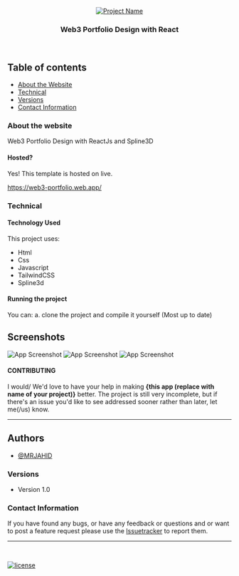 <p align="center">
  <a href="https://web3-portfolio.web.app//">
    <img src="https://i.ibb.co/Vvbsv0b/Screenshot-from-2023-04-04-22-11-36.png" alt="Project Name">
  </a>
  <h3 align="center">Web3 Portfolio Design with React</h3>
</p>

<br>


## Table of contents
- [About the Website](#about-the-website)
- [Technical](#technical)
- [Versions](#versions)
- [Contact Information](#contact-information)



### About the website

Web3 Portfolio Design with ReactJs and Spline3D

#### Hosted?

Yes! This template is hosted on live.

https://web3-portfolio.web.app/ <br>


### Technical
#### Technology Used
This project uses:
  - Html
  - Css
  - Javascript
  - TailwindCSS
  - Spline3d

#### Running the project

You can:
    a. clone the project and compile it yourself (Most up to date)
    
    
## Screenshots

![App Screenshot](https://i.ibb.co/Vvbsv0b/Screenshot-from-2023-04-04-22-11-36.png)
![App Screenshot](https://i.ibb.co/pKhRX3J/Screenshot-from-2023-04-04-22-11-47.png)
![App Screenshot](https://i.ibb.co/k8JD7yp/Screenshot-from-2023-04-04-22-11-42.png)





#### CONTRIBUTING

I would/ We'd love to have your help in making  **{this app (replace with name of your project)}** better. The project is still very incomplete, but if there's an issue you'd like to see addressed sooner rather than later, let me(/us) know. 

<hr>


## Authors

- [@MRJAHID](https://www.github.com/mrjahid)


### Versions
* Version 1.0  


### Contact Information

If you have found any bugs, or have any feedback or questions and or want to post a feature request please use the [Issuetracker](https://github.com/mrjahid) to report them.

<hr>

<br>

[![license](https://img.shields.io/github/license/mashape/apistatus.svg?style=for-the-badge)](https://github.com/mrjahid)

